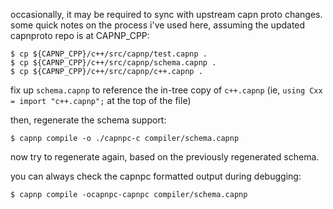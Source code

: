 
occasionally, it may be required to sync with upstream capn proto changes. some quick notes on the process i've used here, assuming the updated capnproto repo is at CAPNP_CPP:

    $ cp ${CAPNP_CPP}/c++/src/capnp/test.capnp .
    $ cp ${CAPNP_CPP}/c++/src/capnp/schema.capnp .
    $ cp ${CAPNP_CPP}/c++/src/capnp/c++.capnp .

fix up `schema.capnp` to reference the in-tree copy of `c++.capnp` (ie, `using Cxx = import "c++.capnp";` at the top of the file)

then, regenerate the schema support:

    $ capnp compile -o ./capnpc-c compiler/schema.capnp

now try to regenerate again, based on the previously regenerated schema.

you can always check the capnpc formatted output during debugging:

    $ capnp compile -ocapnpc-capnpc compiler/schema.capnp
